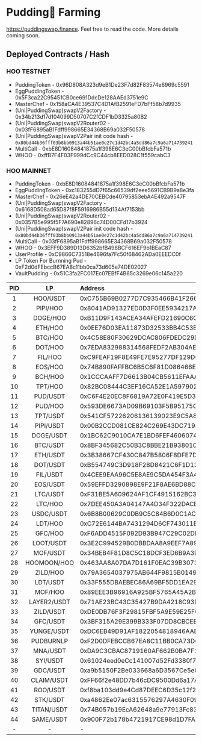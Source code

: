 # Pudding🍮 Farming

https://puddingswap.finance. Feel free to read the code. More details coming soon.

## Deployed Contracts / Hash

### HOO TESTNET

- PuddingToken - 0x96D808A323d9eB1De23F7d82F83574e6969c5591
- EggPuddingToken - 0x5F3ca22C95451CB0ce691DdcDe128AAEd3751e9C
- MasterChef - 0x158aCA4E39537C4D1AfB2591eFD7bFf58b7d9935
- (Uni|PuddingSwap)swapV2Factory - 0x34b213d17d104099D50707C2fCDF1bD3325a80B2
- (Uni|PuddingSwap)swapV2Router02 - 0x03fF6895aB1Fdff998665E34368B69a032F50578
- (Uni|PuddingSwap)swapV2Pair init code hash - `0x80bd44b36fff03b8bb0913a44b51ae0e27c1d42bc4a5dd86a7c9a6a714739241`
- MultiCall - 0xbE8D16084841875a1f398E6C3eC00bBfcbFa571b
- WHOO - 0xffB7F4F03F999dCc9C44cb8EED028C1f559cabC3

### HOO MAINNET

- PuddingToken - 0xbE8D16084841875a1f398E6C3eC00bBfcbFa571b
- EggPuddingToken - 0xc183255dD7f65c66539df2eee5691CB9B9a8e3fa
- MasterChef - 0x26eE42a4DE70CEBCde40795853ebA4E492a9547F
- (Uni|PuddingSwap)swapV2Factory - 0x6168D508ad65D87f8F5916986B55d134Af7153bb
- (Uni|PuddingSwap)swapV2Router02 - 0x0357B5e995f5F7A690e82896c74D00CFd17b3924
- (Uni|PuddingSwap)swapV2Pair init code hash - `0x80bd44b36fff03b8bb0913a44b51ae0e27c1d42bc4a5dd86a7c9a6a714739241`
- MultiCall - 0x03fF6895aB1Fdff998665E34368B69a032F50578
- WHOO - 0x3EFF9D389D13D6352bfB498BCF616EF9b1BEaC87
- UserProfile - 0xC9866C73518e4696fa7Fc50f68462ADa0EEEDC0f
- LP Token For Burnning Pud - 0xF2d0dFEbccB67EA8c11bb0ca73d605e74DE02027
- VaultPudding - 0x51C3fa2FC017Ec07EBfF4B65c3269e06c145a220

| PID |     LP      | Address                                    |
| :-: | :---------: | :----------------------------------------- |
|  1  |  HOO/USDT   | 0xC755B69B0277D7C935466B41F266142D4A9D265B |
|  2  |  PIPI/HOO   | 0x8041AD91327ED0D3F0EE5934217A070D16EF7AA8 |
|  3  |  DOGE/HOO   | 0xB11D9F143ACEA34AFEFD21690C6C46F75EE7137E |
|  4  |   ETH/HOO   | 0x0EE76D03EA11873D32533BB4C53BE7FD58B51D8D |
|  5  |   BTC/HOO   | 0x4C58E80F30629DCAC806FDEDC29DA753DEDE5781 |
|  6  |   DOT/HOO   | 0x7EDA832988314568FEDF2AB304AE8151720A3240 |
|  7  |   FIL/HOO   | 0xC9FEAF19F8E49FE7E95277DF129D0F3285FED154 |
|  8  |   EOS/HOO   | 0x74B890FAFFBC6B5C6F81D086466E04AFC3D21846 |
|  9  |   BCH/HOO   | 0x1CCCAAFF7D6613B04CB5611EFAAA8413B5AF542F |
| 10  |   TPT/HOO   | 0x82BC08444C3EF16CA52E1A5979028F0CAD9F15CD |
| 11  |  PUD/USDT   | 0xC6F4E20EC8F6819A72E0F419E5D3EDF70FB0B620 |
| 12  |   PUD/HOO   | 0x593DE6673AD09B69103F5B95175CDDD05F6880B3 |
| 13  |  TPT/USDT   | 0x541CF57226206136139023E9C5A8F7E5C3C38D5F |
| 14  |  PIPI/USDT  | 0x00B2CCD081CE824C269E43DC7194B68A88F8DC1D |
| 15  |  DOGE/USDT  | 0x1BC62C9010CA7E1BD6FEF4606074E57E26C5103C |
| 16  |  BTC/USDT   | 0x8BF345682C50B3C8BBE21B9380101CCB55E74A3B |
| 17  |  ETH/USDT   | 0x3B38667CF430C847B5806F8DFE7DFDFE090FB131 |
| 18  |  DOT/USDT   | 0xB554749C3D918F28D8421C6F1D13DA18A4166582 |
| 19  |  FIL/USDT   | 0x4CEE9EAA96C5E8AE9C5DA454F3A4B927FF5C6A27 |
| 20  |  EOS/USDT   | 0x59EFFD3290898E9F21F8AE6BD88C03AA5A24EE3F |
| 21  |  LTC/USDT   | 0xF31BE5A609624AF1CF4915162BC3BA5B453D060B |
| 22  |   LTC/HOO   | 0x7DEE450A3A04147A4D34F322DACBBEC25CE77297 |
| 23  |  USDC/USDT  | 0x6B8B00629C0DB9C5C84B6D0C1AC4EFE686996339 |
| 24  |   LDT/HOO   | 0xC72E6144BA7431294D6CF743011B24E39BA21530 |
| 25  |   GFC/HOO   | 0xF6ADD4515F092D93B947C29C02DDA633007A474A |
| 26  |  LOOT/USDT  | 0x3E2C994529B0DBBDAA8A9EEF7A898FAB583D75A4 |
| 27  |  MOF/USDT   | 0x34BEB4F81D8C5C18DCF3ED6B9A3D5B1A18A1627E |
| 28  | HOOMOON/HOO | 0x463AA8A07DA7D161F0EAC39B307348A58C41789F |
| 29  |  ZILD/HOO   | 0x79A3654037975AB644F9815B0149E821F6713F47 |
| 30  |  LDT/USDT   | 0x33F555DBAEBEC86A69BF5DD1EA295BD3D6920938 |
| 31  |   MOF/HOO   | 0x89EEE3B96916A925BF5765A45A2BD36821E48450 |
| 32  | LAYER2/USDT | 0x71AE23BC43C35427B9DA4218C93D2C18C2F7CACF |
| 33  |  ZILD/USDT  | 0xDE0DB76F3F29815FBF5A9E59E25F69B38630A730 |
| 34  |  GFC/USDT   | 0x3BF315A29E399B333F07DD8CBCEEBF4FC5C16459 |
| 35  | YUNGE/USDT  | 0xDC6EB49D91AF1822054818946AABBD6AEFF2A24B |
| 36  |  PUDBURNLP  | 0xF2D0DFEBCCB67EA8C11BB0CA73D605E74DE02027 |
| 37  |  MNA/USDT   | 0xDA9C3CBAC8719160AF662B0BA7F1ABBD9707D81B |
| 38  |  SYI/USDT   | 0x61024eed0eCc141007d52Fd3380f7faf851E8AcF |
| 39  |  GDC/USDT   | 0xa9b5150F2Be033668a6D3567Ce5e07D7fa98E19C |
| 40  | CLAIM/USDT  | 0xFF66f2e48DD7b46cDC9500Dd6a17A4ABd0b7f143 |
| 41  |  ROO/USDT   | 0xf8ba103dd9e4Cd87DEEC6D35c12f231E5b23E9BB |
| 42  |  STK/USDT   | 0xa4862Ee07ac6315576297A4630F09650A5b428A8 |
| 43  | TITAN/USDT  | 0x74B057b19EcA62648a9e77913Fc834e3C7294A2C |
| 44  |  SAME/USDT  | 0x900F72b178b4721917CE98d1D7FA1EcaE88d1bc8 |
|  -  |      -      | -                                          |
